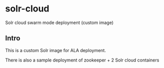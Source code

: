 # solr-cloud

Solr cloud swarm mode deployment (custom image)

## Intro

This is a custom Solr image for ALA deployment.

There is also a sample deployment of zookeeper + 2 Solr cloud containers

